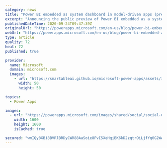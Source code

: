 ```yaml
---
category: news
title: "Power BI embedded as system dashboard in model-driven apps (preview)"
excerpt: "Announcing the public preview of Power BI embedded as a system dashboard in the Power Apps model-driven app."
publishedDateTime: 2020-09-24T09:47:39Z
originalUrl: "https://powerapps.microsoft.com/en-us/blog/power-bi-embedded-as-system-dashboard-in-model-driven-apps-preview/"
webUrl: "https://powerapps.microsoft.com/en-us/blog/power-bi-embedded-as-system-dashboard-in-model-driven-apps-preview/"
type: article
quality: 72
heat: 72
published: true

provider:
  name: Microsoft
  domain: microsoft.com
  images:
    - url: "https://smartableai.github.io/microsoft-power-apps/assets/images/organizations/microsoft.com-50x50.jpg"
      width: 50
      height: 50

topics:
  - Power Apps

images:
  - url: "https://powerapps.microsoft.com/images/shared/social/social-default-image.png"
    width: 1600
    height: 1600
    isCached: true

secured: "wmIQy8XBi8BVRlBRDyCWR88AaSoie8FvI5XeHqiBK6kD2zqtrOiLjfYq0G2WA1tMb5nwEX2PlPXBDDiXBQW7eV6UMxfP7rLdFL4WuABdT2LmMio9+brqSOrkP7mmv2yb/s5WOoDOEYZnnqgkir2owHOwGtz5r0APyombYMpD6DirsTBW7aKiI5rCkhePkD61SXi9zH4VTGB03eman6k1AP4dsG9+vNonNTPK9AckJ3uIiXteM8EkxMLcnNXZ7bSNyvESStM8I77kk+olucdQDb6W1i3nEg0qBMpGqwHl9HYSWTspBHKs4v8T5QEOTeXnN/huH50gF4A9Uxl0YzUNHfPlApFo+dGKD3oeIfv/4ic=;/ftu/zfoL1hLpbB938AZgQ=="
---
```


